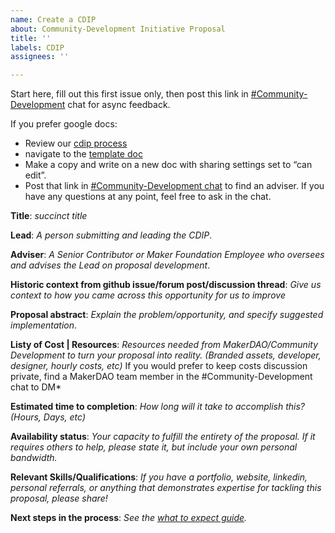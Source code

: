 ```yaml
---
name: Create a CDIP
about: Community-Development Initiative Proposal
title: ''
labels: CDIP
assignees: ''

---
```


Start here, fill out this first issue only, then post this link in [#Community-Development](https://chat.makerdao.com/channel/community-development) chat for async feedback.

If you prefer google docs: 
- Review our [cdip process](/funding/community-projects/cdips-process/)  
- navigate to the [template doc](https://docs.google.com/document/d/1lF8mNuomrguIS3lnvqTomS4NdON40nuyKRbLS6ZkMoA/edit) 
- Make a copy and write on a new doc with sharing settings set to “can edit”. 
- Post that link in [#Community-Development chat](https://chat.makerdao.com/channel/community-development) to find an adviser. If you have any questions at any point, feel free to ask in the chat.

**Title**: *succinct title*

**Lead**:
*A person submitting and leading the CDIP*.

**Adviser**:
*A Senior Contributor or Maker Foundation Employee who oversees and advises the Lead on proposal development*.

**Historic context from github issue/forum post/discussion thread**: 
*Give us context to how you came across this opportunity for us to improve*

**Proposal abstract**: 
*Explain the problem/opportunity, and specify suggested implementation*.

**Listy of Cost | Resources**: 
*Resources needed from MakerDAO/Community Development to turn your proposal into reality. (Branded assets, developer, designer, hourly costs, etc)*
If you would prefer to keep costs discussion private, find a MakerDAO team member in the #Community-Development chat to DM* 


**Estimated time to completion**: 
*How long will it take to accomplish this? (Hours, Days, etc)*

**Availability status**: 
*Your capacity to fulfill the entirety of the proposal. If it requires others to help, please state it, but include your own personal bandwidth.*

**Relevant Skills/Qualifications**:
*If you have a portfolio, website, linkedin, personal referrals, or anything that demonstrates expertise for tackling this proposal, please share!*

**Next steps in the process**:
*See the [what to expect guide](https://docs.google.com/document/d/19Y84_yGRHmhNDYJpL511ewhm4IMJxEdOoAVvjqiImn8/edit#).*

